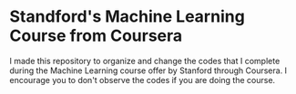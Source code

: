 # Standford's Machine Learning Course from Coursera
I made this repository to organize and change the codes that I complete during the Machine Learning course offer by Stanford through Coursera. I encourage you to don't observe the codes if you are doing the course.
